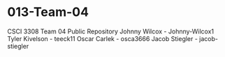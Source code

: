 # 013-Team-04
CSCI 3308 Team 04 Public Repository
Johnny Wilcox - Johnny-Wilcox1
Tyler Kivelson - teeck11
Oscar Carlek - osca3666
Jacob Stiegler - jacob-stiegler


